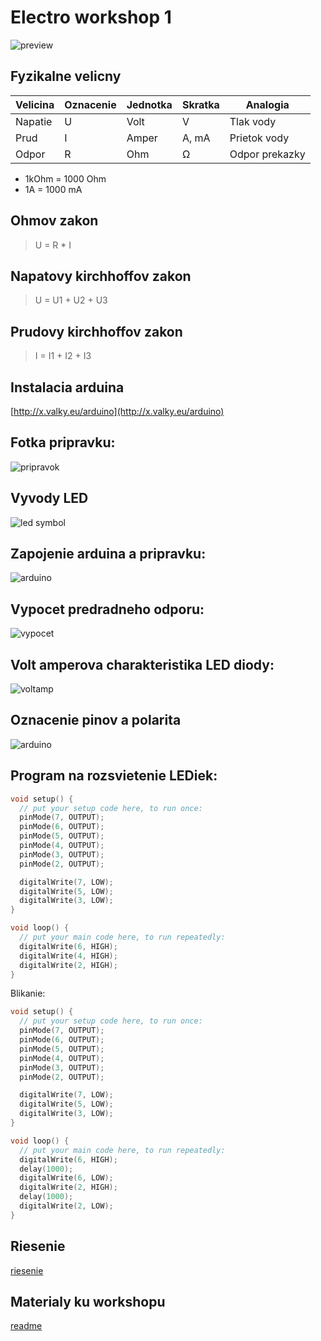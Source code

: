 # Electro workshop 1

![preview](preview.jpg)

## Fyzikalne velicny

| Velicina | Oznacenie | Jednotka | Skratka | Analogia         |
-----------|-----------|----------|---------|------------------|
| Napatie  | U         | Volt     | V       | Tlak vody        |
| Prud     | I         | Amper    | A, mA   | Prietok vody     |
| Odpor    | R         | Ohm      | &Omega; | Odpor prekazky   |

- 1kOhm = 1000 Ohm
- 1A = 1000 mA


## Ohmov zakon

> U = R * I

## Napatovy kirchhoffov zakon

> U = U1 + U2 + U3

## Prudovy kirchhoffov zakon

> I = I1 + I2 + I3


## Instalacia arduina
[http://x.valky.eu/arduino](http://x.valky.eu/arduino)

## Fotka pripravku:
![pripravok](pripravok.jpg)

## Vyvody LED
![led symbol](symbol.jpg)

## Zapojenie arduina a pripravku:
![arduino](arduino.png)

## Vypocet predradneho odporu:
![vypocet](vypocet.png)

## Volt amperova charakteristika LED diody:
![voltamp](voltamp.jpg)

## Oznacenie pinov a polarita
![arduino](pripojenie.png)

## Program na rozsvietenie LEDiek:

```C
void setup() {
  // put your setup code here, to run once:
  pinMode(7, OUTPUT);
  pinMode(6, OUTPUT);
  pinMode(5, OUTPUT);
  pinMode(4, OUTPUT);
  pinMode(3, OUTPUT);
  pinMode(2, OUTPUT);

  digitalWrite(7, LOW);
  digitalWrite(5, LOW);
  digitalWrite(3, LOW);
}

void loop() {
  // put your main code here, to run repeatedly:
  digitalWrite(6, HIGH);
  digitalWrite(4, HIGH);
  digitalWrite(2, HIGH);
}
```

Blikanie:

```C
void setup() {
  // put your setup code here, to run once:
  pinMode(7, OUTPUT);
  pinMode(6, OUTPUT);
  pinMode(5, OUTPUT);
  pinMode(4, OUTPUT);
  pinMode(3, OUTPUT);
  pinMode(2, OUTPUT);

  digitalWrite(7, LOW);
  digitalWrite(5, LOW);
  digitalWrite(3, LOW);
}

void loop() {
  // put your main code here, to run repeatedly:
  digitalWrite(6, HIGH);
  delay(1000);
  digitalWrite(6, LOW);
  digitalWrite(2, HIGH);
  delay(1000);
  digitalWrite(2, LOW);
}
```

## Riesenie
[riesenie](prog5.ino)


## Materialy ku workshopu
[readme](readme.md)
